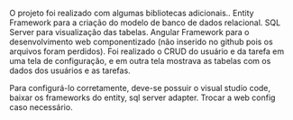 O projeto foi realizado com algumas bibliotecas adicionais..
Entity Framework para a criação do modelo de banco de dados relacional.
SQL Server para visualização das tabelas.
Angular Framework para o desenvolvimento web componentizado (não inserido no github pois os arquivos foram perdidos). Foi realizado o CRUD do usuário e da tarefa em uma tela de configuração, e em outra tela mostrava as tabelas com os dados dos usuários e as tarefas.

Para configurá-lo corretamente, deve-se possuir o visual studio code, baixar os frameworks do entity, sql server adapter.
Trocar a web config caso necessário.
